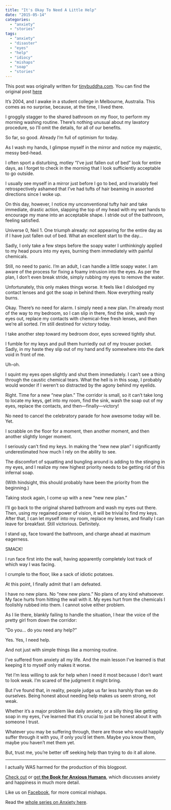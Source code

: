 ```yaml
---
title: "It's Okay To Need A Little Help"
date: "2015-05-14"
categories: 
  - "anxiety"
  - "stories"
tags: 
  - "anxiety"
  - "disaster"
  - "eyes"
  - "help"
  - "idiocy"
  - "mishaps"
  - "soap"
  - "stories"
---
```


This post was originally written for [tinybuddha.com](http://tinybuddha.com). You can find the original post [here](http://tinybuddha.com/blog/its-okay-to-need-a-little-help/)

It’s 2004, and I awake in a student college in Melbourne, Australia. This comes as no surprise, because, at the time, I lived there.

I groggily stagger to the shared bathroom on my floor, to perform my morning washing routine. There’s nothing unusual about my lavatory procedure, so I’ll omit the details, for all of our benefits.

So far, so good. Already I’m full of optimism for today.

As I wash my hands, I glimpse myself in the mirror and notice my majestic, messy bed-head.

I often sport a disturbing, motley “I’ve just fallen out of bed” look for entire days, as I forget to check in the morning that I look sufficiently acceptable to go outside.

I usually see myself in a mirror just before I go to bed, and invariably feel retrospectively ashamed that I’ve had tufts of hair beaming in assorted directions since I woke up.

On this day, however, I notice my unconventional tufty hair and take immediate, drastic action, slapping the top of my head with my wet hands to encourage my mane into an acceptable shape. I stride out of the bathroom, feeling satisfied.

Universe 0, Neil 1. One triumph already: not appearing for the entire day as if I have just fallen out of bed. What an excellent start to the day...

<!--more-->Sadly, I only take a few steps before the soapy water I unthinkingly applied to my head pours into my eyes, burning them immediately with painful chemicals.

Still, no need to panic. I’m an adult, I can handle a little soapy water. I am aware of the process for fixing a foamy intrusion into the eyes. As per the plan, I don’t even break stride, simply rubbing my eyes to remove the water.

Unfortunately, this only makes things worse. It feels like I dislodged my contact lenses and got the soap in behind them. Now everything really burns.

Okay. There’s no need for alarm. I simply need a new plan. I’m already most of the way to my bedroom, so I can slip in there, find the sink, wash my eyes out, replace my contacts with chemical-free fresh lenses, and then we’re all sorted. I’m still destined for victory today.

I take another step toward my bedroom door, eyes screwed tightly shut.

I fumble for my keys and pull them hurriedly out of my trouser pocket. Sadly, in my haste they slip out of my hand and fly somewhere into the dark void in front of me.

Uh-oh.

I squint my eyes open slightly and shut them immediately. I can’t see a thing through the caustic chemical tears. What the hell is in this soap, I probably would wonder if I weren’t so distracted by the agony behind my eyelids.

Right. Time for a new “new plan.” The corridor is small, so it can’t take long to locate my keys, get into my room, find the sink, wash the soap out of my eyes, replace the contacts, and then—finally—victory!

No need to cancel the celebratory parade for how awesome today will be. Yet.

I scrabble on the floor for a moment, then another moment, and then another slightly longer moment.

I seriously can’t find my keys. In making the “new new plan” I significantly underestimated how much I rely on the ability to see.

The discomfort of squatting and bungling around is adding to the stinging in my eyes, and I realize my new highest priority needs to be getting rid of this infernal soap.

(With hindsight, this should probably have been the priority from the beginning.)

Taking stock again, I come up with a new “new new plan.”

I’ll go back to the original shared bathroom and wash my eyes out there. Then, using my regained power of vision, it will be trivial to find my keys. After that, I can let myself into my room, replace my lenses, and finally I can leave for breakfast. Still victorious. Definitely.

I stand up, face toward the bathroom, and charge ahead at maximum eagerness.

SMACK!

I run face first into the wall, having apparently completely lost track of which way I was facing.

I crumple to the floor, like a sack of idiotic potatoes.

At this point, I finally admit that I am defeated.

I have no new plans. No “new new plans.” No plans of any kind whatsoever. My face hurts from hitting the wall with it. My eyes hurt from the chemicals I foolishly rubbed into them. I cannot solve either problem.

As I lie there, blankly failing to handle the situation, I hear the voice of the pretty girl from down the corridor:

“Do you… do you need any help?”

Yes. Yes, I need help.

And not just with simple things like a morning routine.

I’ve suffered from anxiety all my life. And the main lesson I’ve learned is that keeping it to myself only makes it worse.

Yet I’m less willing to ask for help when I need it most because I don’t want to look weak. I’m scared of the judgment it might bring.

But I’ve found that, in reality, people judge us far less harshly than we do ourselves. Being honest about needing help makes us seem strong, not weak.

Whether it’s a major problem like daily anxiety, or a silly thing like getting soap in my eyes, I’ve learned that it’s crucial to just be honest about it with someone I trust.

Whatever you may be suffering through, there are those who would happily suffer through it with you, if only you’d let them. Maybe you know them, maybe you haven’t met them yet.

But, trust me, you’re better off seeking help than trying to do it all alone.

* * *

I actually WAS harmed for the production of this blogpost.

[Check out](https://www.walkingoncustard.com/the-book-for-anxious-humans/ "The Book For Anxious Humans") or [get **the Book for Anxious Humans**](https://www.walkingoncustard.com/purchase/ "Purchase The Book"), which discusses anxiety and happiness in much more detail.

Like us on [Facebook](http://www.facebook.com/walkingoncustard "Walking on Custard"), for more comical mishaps.

Read the [whole series on Anxiety here](https://www.walkingoncustard.com/category/anxiety/ "Anxiety").
